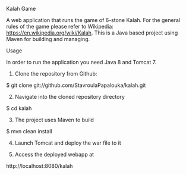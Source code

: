 Kalah Game

A web application that runs the game of 6-stone Kalah. 
For the general rules of the game please refer to Wikipedia: https://en.wikipedia.org/wiki/Kalah. 
This is a Java based project using Maven for building and managing.

Usage

In order to run the application you need Java 8 and Tomcat 7.

1. Clone the repository from Github:

$ git clone git://github.com/StavroulaPapalouka/kalah.git

2. Navigate into the cloned repository directory

$ cd kalah

3. The project uses Maven to build

$ mvn clean install

4. Launch Tomcat and deploy the war file to it

5. Access the deployed webapp at

http://localhost:8080/kalah


 
